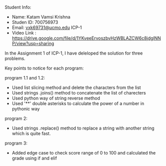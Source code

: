Student Info:
- Name: Katam Vamsi Krishna
- Studen ID: 700756973
- Email: vxk69731@ucmo.edu
ICP-1
 - Video Link : https://drive.google.com/file/d/1YKveeErvoszbvHzWBLAZCW6c8jdglNNP/view?usp=sharing

 In the Assignment 1 of ICP-1, I have deleloped the solution for three problems.
 
 Key points to notice for each program:
 
 program 1.1 and 1.2: 
   - Used list slicing method and delete the characters from the list
   - Used strings .joins() method to concatenate the list of charecters 
   - Used python way of string reverse method
   - Used '**' double asterisks to calculate the power of a number in pythonic way

 program 2:
   - Used strings .replace() method to replace a string with another string which is quite fast.

 program 3:
   - Added edge case to check score range of 0 to 100 and calculated the grade using if and elif

